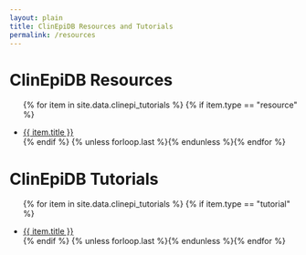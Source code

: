 ```yaml
---
layout: plain
title: ClinEpiDB Resources and Tutorials
permalink: /resources
---
```


<div id="clinepi-resources">
  <h1>ClinEpiDB Resources</h1>
  <ul>

{% for item in site.data.clinepi_tutorials %}
 {% if item.type == "resource" %}
 <li id="{{ item.uid }}">
   <a href="https://eupathdb.org/tutorials/{{ item.fileName }}" title="{{ item.date  }} - {{ item.description  }}"><i class="fa fa-file-pdf-o"></i>{{ item.title }}</a>
 </li>
 {% endif %}
{% unless forloop.last %}{% endunless %}{% endfor %}

</ul>
</div>


<div id="clinepi-tutorials">
  <h1>ClinEpiDB Tutorials</h1>
  <ul>

{% for item in site.data.clinepi_tutorials %}
 {% if item.type == "tutorial" %}
 <li id="{{ item.uid }}">
   <a href="https://eupathdb.org/tutorials/{{ item.fileName }}" title="{{ item.date  }} - {{ item.description  }}"><i class="fa fa-file-pdf-o"></i>{{ item.title }}</a>
 </li>
 {% endif %}
{% unless forloop.last %}{% endunless %}{% endfor %}

</ul>
</div>

